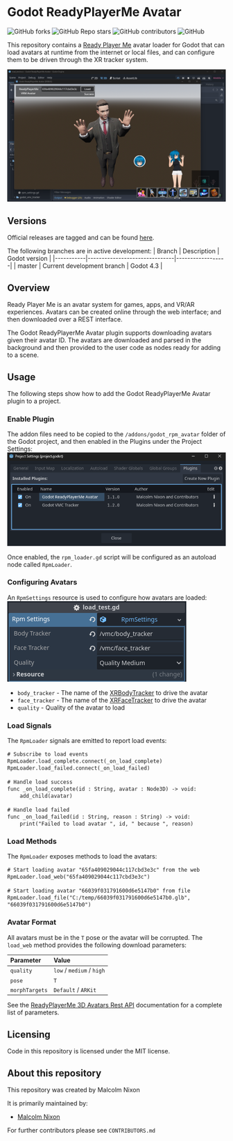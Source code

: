 # Godot ReadyPlayerMe Avatar

![GitHub forks](https://img.shields.io/github/forks/Malcolmnixon/GodotReadyPlayerMeAvatar?style=plastic)
![GitHub Repo stars](https://img.shields.io/github/stars/Malcolmnixon/GodotReadyPlayerMeAvatar?style=plastic)
![GitHub contributors](https://img.shields.io/github/contributors/Malcolmnixon/GodotReadyPlayerMeAvatar?style=plastic)
![GitHub](https://img.shields.io/github/license/Malcolmnixon/GodotReadyPlayerMeAvatar?style=plastic)

This repository contains a [Ready Player Me](https://readyplayer.me/) avatar loader for Godot that can load avatars at runtime from the internet or local files, and can configure them to be driven through the XR tracker system.

![Avatar Demo](/docs/avatar_demo.png)

## Versions

Official releases are tagged and can be found [here](https://github.com/Malcolmnixon/GodotReadyPlayerMeAvatar/releases).

The following branches are in active development:
|  Branch   |  Description                  |  Godot version   |
|-----------|-------------------------------|------------------|
|  master   | Current development branch    |  Godot 4.3       |

## Overview

Ready Player Me is an avatar system for games, apps, and VR/AR experiences. Avatars can be created online through the web interface; and then downloaded over a REST interface.

The Godot ReadyPlayerMe Avatar plugin supports downloading avatars given their avatar ID. The avatars are downloaded and parsed in the background and then provided to the user code as nodes ready for adding to a scene.

## Usage

The following steps show how to add the Godot ReadyPlayerMe Avatar plugin to a project.

### Enable Plugin

The addon files need to be copied to the `/addons/godot_rpm_avatar` folder of the Godot project, and then enabled in the Plugins under the Project Settings:
![Enable Plugin](/docs/enable_plugin.png)

Once enabled, the `rpm_loader.gd` script will be configured as an autoload node called `RpmLoader`.

### Configuring Avatars

An `RpmSettings` resource is used to configure how avatars are loaded:
![RPM Settings](/docs/rpm_settings.png)
* `body_tracker` - The name of the [XRBodyTracker](https://docs.godotengine.org/en/latest/classes/class_xrbodytracker.html#class-xrbodytracker) to drive the avatar
* `face_tracker` - The name of the [XRFaceTracker](https://docs.godotengine.org/en/latest/classes/class_xrfacetracker.html) to drive the avatar
* `quality` - Quality of the avatar to load

### Load Signals

The `RpmLoader` signals are emitted to report load events:
```gdscript
# Subscribe to load events
RpmLoader.load_complete.connect(_on_load_complete)
RpmLoader.load_failed.connect(_on_load_failed)

# Handle load success
func _on_load_complete(id : String, avatar : Node3D) -> void:
    add_child(avatar)

# Handle load failed
func _on_load_failed(id : String, reason : String) -> void:
    print("Failed to load avatar ", id, " because ", reason)
```

### Load Methods

The `RpmLoader` exposes methods to load the avatars:
```gdscript
# Start loading avatar "65fa409029044c117cbd3e3c" from the web
RpmLoader.load_web("65fa409029044c117cbd3e3c")

# Start loading avatar "66039f031791600d6e5147b0" from file
RpmLoader.load_file("C:/temp/66039f031791600d6e5147b0.glb", "66039f031791600d6e5147b0")
```

### Avatar Format

All avatars must be in the `T` pose or the avatar will be corrupted. The `load_web` method provides the following download parameters:

| Parameter | Value |
| :---- | :---- |
| `quality` | `low` / `medium` / `high` |
| `pose` | `T` |
| `morphTargets` | `Default` / `ARKit` |

See the [ReadyPlayerMe 3D Avatars Rest API](https://docs.readyplayer.me/ready-player-me/api-reference/rest-api/avatars/get-3d-avatars) documentation for a complete list of parameters.

## Licensing

Code in this repository is licensed under the MIT license.

## About this repository

This repository was created by Malcolm Nixon

It is primarily maintained by:
- [Malcolm Nixon](https://github.com/Malcolmnixon/)

For further contributors please see `CONTRIBUTORS.md`
